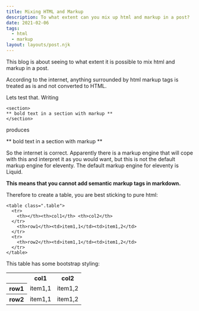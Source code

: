 ```yaml
---
title: Mixing HTML and Markup
description: To what extent can you mix up html and markup in a post?
date: 2021-02-06
tags:
  - html
  - markup
layout: layouts/post.njk
---
```


This blog is about seeing to what extent it is possible to mix html and markup in a post.

According to the internet, anything surrounded by html markup tags is treated as is and not converted to HTML.

Lets test that. Writing
```
<section>
** bold text in a section with markup **
</section>
```
produces
<section>
** bold text in a section with markup **
</section>

So the internet is correct. Apparently there is a markup engine that will cope with this and interpret it as you would want, but this is not the default markup engine for eleventy. The default markup engine for eleventy is Liquid.

**This means that you cannot add semantic markup tags in markdown.**

Therefore to create a table, you are best sticking to pure html:
```
<table class=".table">
  <tr>
    <th></th><th>col1</th> <th>col2</th>
  </tr>
    <th>row1</th><td>item1,1</td><td>item1,2</td>
  </tr>
  <tr>
    <th>row2</th><td>item1,1</td><td>item1,2</td>
  </tr>
</table>
  ```
This table has some bootstrap styling:
<table class=".table">
  <tr>
    <th></th><th>col1</th> <th>col2</th>
  </tr>
    <th>row1</th><td>item1,1</td><td>item1,2</td>
  </tr>
  <tr>
    <th>row2</th><td>item1,1</td><td>item1,2</td>
  </tr>
</table>


